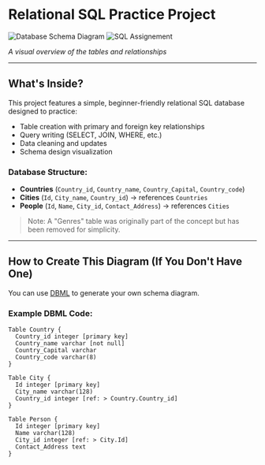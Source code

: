 # Relational SQL Practice Project

![Database Schema Diagram](assets/database_schema.png)
![SQL Assignement](https://github.com/user-attachments/assets/9dde2003-663f-4de0-9a50-fc5fe19b65ba)

*A visual overview of the tables and relationships*

---

## What's Inside?

This project features a simple, beginner-friendly relational SQL database designed to practice:

- Table creation with primary and foreign key relationships  
- Query writing (SELECT, JOIN, WHERE, etc.)  
- Data cleaning and updates  
- Schema design visualization

### Database Structure:

- **Countries** (`Country_id`, `Country_name`, `Country_Capital`, `Country_code`)
- **Cities** (`Id`, `City_name`, `Country_id`) → references `Countries`
- **People** (`Id`, `Name`, `City_id`, `Contact_Address`) → references `Cities`

> Note: A "Genres" table was originally part of the concept but has been removed for simplicity.

---

## How to Create This Diagram (If You Don't Have One)

You can use [DBML](https://dbdiagram.io/) to generate your own schema diagram.

### Example DBML Code:

```dbml
Table Country {
  Country_id integer [primary key]
  Country_name varchar [not null]
  Country_Capital varchar
  Country_code varchar(8)
}

Table City {
  Id integer [primary key]
  City_name varchar(128)
  Country_id integer [ref: > Country.Country_id]
}

Table Person {
  Id integer [primary key]
  Name varchar(128)
  City_id integer [ref: > City.Id]
  Contact_Address text
}



